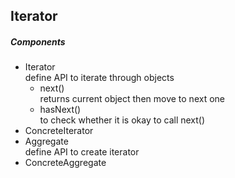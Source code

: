 ## Iterator  

##### Components  
- Iterator  
define API to iterate through objects
  - next()  
returns current object then move to next one
  - hasNext()  
to check whether it is okay to call next()
- ConcreteIterator  
- Aggregate  
define API to create iterator  
- ConcreteAggregate
